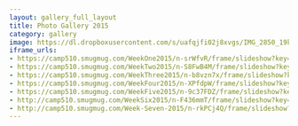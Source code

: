 ```yaml
---
layout: gallery_full_layout
title: Photo Gallery 2015
category: gallery
image: https://dl.dropboxusercontent.com/s/uafqjfi02j8xvgs/IMG_2850_19k.jpg?dl=0
iframe_urls:
- https://camp510.smugmug.com/WeekOne2015/n-srWfvR/frame/slideshow?key=n-srWfvR
- https://camp510.smugmug.com/WeekTwo2015/n-S8FwB4M/frame/slideshow?key=n-S8FwB4M
- https://camp510.smugmug.com/WeekThree2015/n-b8vzn7x/frame/slideshow?key=n-b8vzn7x
- https://camp510.smugmug.com/WeekFour2015/n-XPfdpW/frame/slideshow?key=n-XPfdpW
- https://camp510.smugmug.com/WeekFive2015/n-9c37FDZ/frame/slideshow?key=n-9c37FDZ
- http://camp510.smugmug.com/WeekSix2015/n-F436mmT/frame/slideshow?key=n-F436mmT
- http://camp510.smugmug.com/Week-Seven-2015/n-rkPCj4Q/frame/slideshow?key=n-rkPCj4Q
---
```

